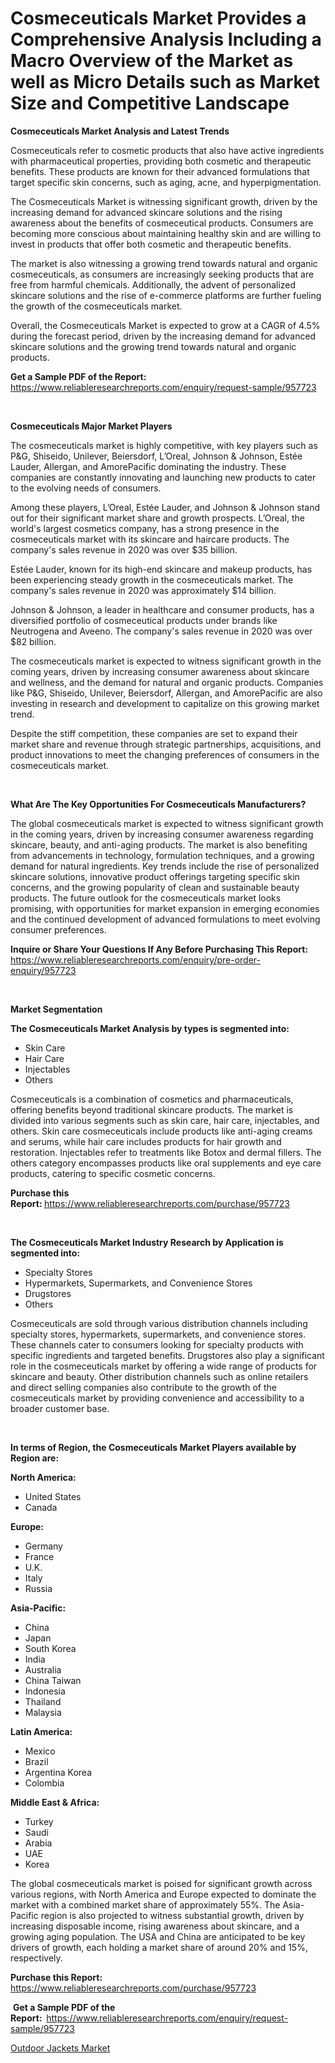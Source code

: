<p><h1>Cosmeceuticals Market Provides a Comprehensive Analysis Including a Macro Overview of the Market as well as Micro Details such as Market Size and Competitive Landscape</h1></p><p><strong>Cosmeceuticals Market Analysis and Latest Trends</strong></p>
<p><p>Cosmeceuticals refer to cosmetic products that also have active ingredients with pharmaceutical properties, providing both cosmetic and therapeutic benefits. These products are known for their advanced formulations that target specific skin concerns, such as aging, acne, and hyperpigmentation.</p><p>The Cosmeceuticals Market is witnessing significant growth, driven by the increasing demand for advanced skincare solutions and the rising awareness about the benefits of cosmeceutical products. Consumers are becoming more conscious about maintaining healthy skin and are willing to invest in products that offer both cosmetic and therapeutic benefits.</p><p>The market is also witnessing a growing trend towards natural and organic cosmeceuticals, as consumers are increasingly seeking products that are free from harmful chemicals. Additionally, the advent of personalized skincare solutions and the rise of e-commerce platforms are further fueling the growth of the cosmeceuticals market.</p><p>Overall, the Cosmeceuticals Market is expected to grow at a CAGR of 4.5% during the forecast period, driven by the increasing demand for advanced skincare solutions and the growing trend towards natural and organic products.</p></p>
<p><strong>Get a Sample PDF of the Report:&nbsp;</strong> <a href="https://www.reliableresearchreports.com/enquiry/request-sample/957723">https://www.reliableresearchreports.com/enquiry/request-sample/957723</a></p>
<p>&nbsp;</p>
<p><strong>Cosmeceuticals Major Market Players</strong></p>
<p><p>The cosmeceuticals market is highly competitive, with key players such as P&G, Shiseido, Unilever, Beiersdorf, L’Oreal, Johnson & Johnson, Estée Lauder, Allergan, and AmorePacific dominating the industry. These companies are constantly innovating and launching new products to cater to the evolving needs of consumers.</p><p>Among these players, L’Oreal, Estée Lauder, and Johnson & Johnson stand out for their significant market share and growth prospects. L’Oreal, the world's largest cosmetics company, has a strong presence in the cosmeceuticals market with its skincare and haircare products. The company's sales revenue in 2020 was over $35 billion.</p><p>Estée Lauder, known for its high-end skincare and makeup products, has been experiencing steady growth in the cosmeceuticals market. The company's sales revenue in 2020 was approximately $14 billion.</p><p>Johnson & Johnson, a leader in healthcare and consumer products, has a diversified portfolio of cosmeceutical products under brands like Neutrogena and Aveeno. The company's sales revenue in 2020 was over $82 billion.</p><p>The cosmeceuticals market is expected to witness significant growth in the coming years, driven by increasing consumer awareness about skincare and wellness, and the demand for natural and organic products. Companies like P&G, Shiseido, Unilever, Beiersdorf, Allergan, and AmorePacific are also investing in research and development to capitalize on this growing market trend.</p><p>Despite the stiff competition, these companies are set to expand their market share and revenue through strategic partnerships, acquisitions, and product innovations to meet the changing preferences of consumers in the cosmeceuticals market.</p></p>
<p>&nbsp;</p>
<p><strong>What Are The Key Opportunities For Cosmeceuticals Manufacturers?</strong></p>
<p><p>The global cosmeceuticals market is expected to witness significant growth in the coming years, driven by increasing consumer awareness regarding skincare, beauty, and anti-aging products. The market is also benefiting from advancements in technology, formulation techniques, and a growing demand for natural ingredients. Key trends include the rise of personalized skincare solutions, innovative product offerings targeting specific skin concerns, and the growing popularity of clean and sustainable beauty products. The future outlook for the cosmeceuticals market looks promising, with opportunities for market expansion in emerging economies and the continued development of advanced formulations to meet evolving consumer preferences.</p></p>
<p><strong>Inquire or Share Your Questions If Any Before Purchasing This Report:</strong> <a href="https://www.reliableresearchreports.com/enquiry/pre-order-enquiry/957723">https://www.reliableresearchreports.com/enquiry/pre-order-enquiry/957723</a></p>
<p>&nbsp;</p>
<p><strong>Market Segmentation</strong></p>
<p><strong>The Cosmeceuticals Market Analysis by types is segmented into:</strong></p>
<p><ul><li>Skin Care</li><li>Hair Care</li><li>Injectables</li><li>Others</li></ul></p>
<p><p>Cosmeceuticals is a combination of cosmetics and pharmaceuticals, offering benefits beyond traditional skincare products. The market is divided into various segments such as skin care, hair care, injectables, and others. Skin care cosmeceuticals include products like anti-aging creams and serums, while hair care includes products for hair growth and restoration. Injectables refer to treatments like Botox and dermal fillers. The others category encompasses products like oral supplements and eye care products, catering to specific cosmetic concerns.</p></p>
<p><strong>Purchase this Report:&nbsp;</strong><a href="https://www.reliableresearchreports.com/purchase/957723">https://www.reliableresearchreports.com/purchase/957723</a></p>
<p>&nbsp;</p>
<p><strong>The Cosmeceuticals Market Industry Research by Application is segmented into:</strong></p>
<p><ul><li>Specialty Stores</li><li>Hypermarkets, Supermarkets, and Convenience Stores</li><li>Drugstores</li><li>Others</li></ul></p>
<p><p>Cosmeceuticals are sold through various distribution channels including specialty stores, hypermarkets, supermarkets, and convenience stores. These channels cater to consumers looking for specialty products with specific ingredients and targeted benefits. Drugstores also play a significant role in the cosmeceuticals market by offering a wide range of products for skincare and beauty. Other distribution channels such as online retailers and direct selling companies also contribute to the growth of the cosmeceuticals market by providing convenience and accessibility to a broader customer base.</p></p>
<p>&nbsp;</p>
<p><strong>In terms of Region, the Cosmeceuticals Market Players available by Region are:</strong></p>
<p>
    <p> <strong> North America: </strong>
        <ul>
            <li>United States</li>
            <li>Canada</li>
        </ul>
        </p> 
    <p> <strong> Europe: </strong>
        <ul>
            <li>Germany</li>
            <li>France</li>
            <li>U.K.</li>
            <li>Italy</li>
            <li>Russia</li>
        </ul>
        </p> 
    <p> <strong> Asia-Pacific: </strong>
        <ul>
            <li>China</li>
            <li>Japan</li>
            <li>South Korea</li>
            <li>India</li>
            <li>Australia</li>
            <li>China Taiwan</li>
            <li>Indonesia</li>
            <li>Thailand</li>
            <li>Malaysia</li>
        </ul>
        </p> 
    <p> <strong> Latin America: </strong>
        <ul>
            <li>Mexico</li>
            <li>Brazil</li>
            <li>Argentina Korea</li>
            <li>Colombia</li>
        </ul>
        </p> 
    <p> <strong> Middle East & Africa: </strong>
        <ul>
            <li>Turkey</li>
            <li>Saudi</li>
            <li>Arabia</li>
            <li>UAE</li>
            <li>Korea</li>
        </ul>
    </p>
    </p>
<p><p>The global cosmeceuticals market is poised for significant growth across various regions, with North America and Europe expected to dominate the market with a combined market share of approximately 55%. The Asia-Pacific region is also projected to witness substantial growth, driven by increasing disposable income, rising awareness about skincare, and a growing aging population. The USA and China are anticipated to be key drivers of growth, each holding a market share of around 20% and 15%, respectively.</p></p>
<p><strong>Purchase this Report: </strong><a href="https://www.reliableresearchreports.com/purchase/957723">https://www.reliableresearchreports.com/purchase/957723</a></p>
<p>&nbsp;<strong>Get a Sample PDF of the Report:&nbsp;&nbsp;</strong><a href="https://www.reliableresearchreports.com/enquiry/request-sample/957723">https://www.reliableresearchreports.com/enquiry/request-sample/957723</a></p>
<p><strong></strong></p>
<p><p><a href="https://github.com/tamvrosiya/Market-Research-Report-List-3/blob/main/outdoor-jackets-market.md">Outdoor Jackets Market</a></p></p>